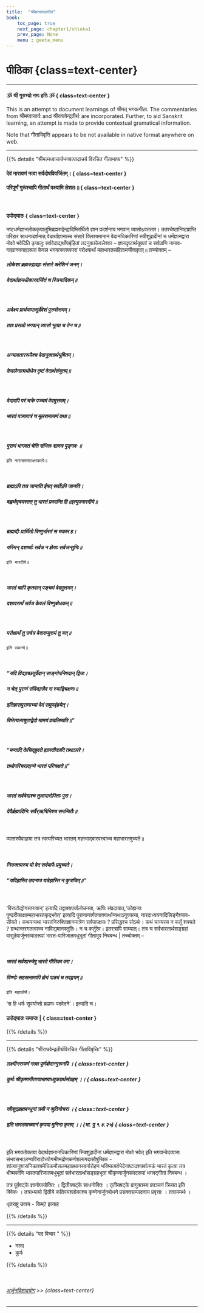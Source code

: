 ```yaml
---
title:  "श्रीमत्भगवत्गीत"
book:
    toc_page: true
    next_page: chapter1/shloka1
    prev_page: None
    menu : geeta_menu
---     
```


#  पीठिका {class=text-center}

----

#### ૐ श्री गुरुभ्यो नमः हरिः  ૐ  { class=text-center }

This is an attempt to document learnings of श्रीमत् भगवत्गीता. The commentaries from श्रीमघ्वाचार्यः  and श्रीराघवेन्द्रतीर्थः are incorporated.
Further, to aid Sanskrit learning, an attempt is made to provide contextual gramatical information.

Note that गीताविवृत्ति appears to be not available in native format anywhere on web.

---

{{% details "श्रीमत्मध्वाचार्यभगवत्पादाचर्य विरचित  गीताभाष्य" %}}


#### देवं नारायणं नत्वा सर्वदोषविवर्जितम्।  { class=text-center }

#### परिपूर्णं गुरूंश्चापि गीतार्थं वक्ष्यामि लेशतः॥ { class=text-center }

<br/>

#### उपोद्घातः { class=text-center }

नष्टधर्मज्ञानलोककृपालुभिब्रह्मरुद्रेन्द्रादिभिरर्थितो ज्ञान प्रदर्शनाय भगवान् व्यासोsवततार। ततश्चेष्टानिष्टप्राप्ति परिहार ­साधनादर्शनात् वेदार्थाज्ञानाच्च संसारे क्लिश्यमानानं वेदानधिकारिणां  स्त्रीशूद्रा­दीनां च धर्मज्ञानद्वारा मोक्षो भवेदिति कृपालुः सर्ववेदाद्यर्थोप­बृंहितां तदनुक्तकेवलेश्वर – ज्ञानदृष्टार्थयुक्तां च सर्वप्राणि नामाव­गाह्यानवगाह्यरूपां केवल भगवत्स्वरूपपरां परोक्ष्यार्थां महाभारतसंहिता­मचीक्लृपत्॥ तच्चोक्तम् –

##### लोकेशा ब्रह्मरुद्राद्याः संसारे क्लेशिनं जनम्।

##### वेदार्थाज्ञमधीकारवर्जितं च स्त्रियादिकम्॥

<br/> 

##### अवेक्ष्य प्रार्थयामासुर्देवेशं पुरुषोत्तमम्।

##### ततः प्रसन्नो भगवान् व्यासो भूत्वा च तेन च॥

<br/>

##### अन्यावताररूपैश्च वेदानुक्तार्थभूषितम्।

##### केवलेनात्मभोधेन दृष्टं वेदार्थसंयुतम्॥

 <br/>

##### वेदादपि परं चक्रे पञ्चमं वेदमुत्तमम्।

##### भारतं पञ्चरात्रं च मूलरामायणं तथा॥

<br/> 

##### पुराणं भागवतं चेति संभिन्नः शास्त्र पुङ्गवः ॥
`इति नारायणाष्टाक्षरकल्पे॥`

<br/> 

##### ब्रह्माऽपि तन्न जानाति ईषत् सर्वोऽपि जानति।

##### बह्वर्थमृषयस्तत् तु भारतं प्रवदन्ति हि॥इत्युपनारदीये॥

 <br/>

##### ब्रह्माद्यैः प्रार्थितो विष्णुर्भारतं स चकार ह।

##### यस्मिन् दशार्थाः सर्वत्र न ज्ञेयाः सर्वजन्तुभिः॥

`इति नारदीये॥`

<br/>

##### भारतं चापि कृतवान् पङ्चमं वेदमुत्तमम्।

##### दशावरार्थं सर्वत्र केवलं विष्णुबोधकम्॥

 <br/>

##### परोक्षार्थं तु सर्वत्र वेदादप्युत्तमं तु यत्॥ 

`इति स्कान्दे॥`

 <br/> 

##### “यदि विद्याच्छतुर्वेदान् साङ्गोपनिषदान् द्विजः।

##### न चेत् पुराणं संविद्यान्नैव स स्याद्विचक्षणः॥



##### इतिहासपुराणाभ्यां वेदं समुपबृंहयेत्।

##### बिभेत्यल्पश्रुताद्वेदो मामयं प्रचलिष्यति॥”

<br/> 

##### “मन्वादि केचिद्ब्रुवते ह्यास्तीकादि तथाऽपरे।

##### तथोपरिचराद्यन्ये भारतं परिचक्षते॥”

<br/> 

##### भारतं सर्ववेदाश्च तुलामारोपिताः पुरा।

##### देवैर्ब्रह्मादिभिः सर्वैर्‌ऋषिभिश्च समन्वितैः॥

<br/>  

व्यासस्यैवाज्ञया तत्र त्वत्यरिच्यत भारतम् महत्त्वाद्बारवत्त्वाच्च महाभारतमुच्यते॥

<br/>  

##### निरुक्तमस्य यो वेद सर्वपापैः प्रमुच्यते।

##### “यदिहास्ति तदन्यत्र यन्नेहास्ति न कुत्रचित्॥”
<br/>

‘विराटोद्योगसारावान्’  इत्यादि तद्वाक्यपर्यालोचनया, ऋषिः संप्रदायात्,‘कोह्यन्यः  पुण्ढरीकाक्षान्महाभारतकृद्भवेत्’  इत्यादि पुराणान्तर्गतवाक्यार्थान्यथाऽनुपपत्या, नारदाध्ययनादि­लिङ्गैश्चाव-सीयते। कथमन्यथा  भारतनिरुक्तिज्ञानमात्रेण सर्वपापक्षयः ?  प्रसिद्धश्च सोऽर्थः। कथं चान्यस्य न कर्तुं शक्यते ? ग्रन्थान्तरगतत्वाच्च नाविद्यमानस्तुतिः।  न च कर्तुरेव।  इतरत्रापि साम्यात्।  तत्र च  सर्वभारतार्थसङ्ग्रहां वासुदेवार्जुन­संवादरूपां भारत-पारिजातमधुभूतां गीतामुप निबबन्ध |  तच्चोक्तम् –

<br/> 

##### भारतं सर्वशास्त्रेषु भारते गीतिका वरा।

##### विष्णोः सहस्रनामापि ज्ञेयं पाठ्यं च तद्द्वयम्॥

`इति महाकौर्मे।`

‘स हि धर्मः सुपर्याप्तो ब्रह्मणः पदवेदने’। इत्यादि च।


#### उपोद्घातः समाप्तः | { class=text-center }

{{% /details %}}

---

{{% details  "श्रीराघवेन्द्रतीर्थविरचित गीताविवृत्तिः" %}}



##### लक्ष्मीनरायणं नत्वा पूर्णबोदान्गुरूनपि ।      { class=text-center }

##### कुर्मः श्रीकृष्णगीतायाभाष्याध्युक्तार्थसंग्रहम् ।।  { class=text-center }

<br/>

##### स्रीशुद्रब्रह्मबन्धूनां त्रयी न श्रुतिगोचरा ।  { class=text-center }

##### इति भारतमाख्यानं कृपया मुनिना कृतम्  ।। (भा. पु १.४.२५) { class=text-center }

<br/>


इति भगवतोक्तया  वेदार्थज्ञानानधिकारिणां स्त्रिशुद्रादीनां धर्मज्ञानद्वारा मोक्षो भवेत् इति भगवान्वेदव्यासः संभवसभाऽरण्यविराटोध्योगभीष्मद्रोणकर्णशल्यगदासौषुप्तिक - शांत्यानुशासनिकाश्वमेधिकमौसलमहाप्रथानस्वर्गारोहण  भविष्यत्पर्वभेदेनाष्टादशपर्वात्मकं भारतं कृत्वा तत्र भीष्मपर्वणि भारतपारिजातमधुभूतां सर्वभारतार्थासङ्ग्रहभूतां श्रीकृष्णार्जुनसंवदरूपां भगवद्गीतां निबबन्ध ।


तत्र पूर्वषट्के ज्ञानोपायोक्तिः । द्वितीयषट्के साधनोक्तिः । तृतीयषट्के प्रागुक्तस्य प्रपञ्चनं क्रियत इति विवेकः । तत्राध्यायो द्वितीये कतिपयश्लोकाश्च कृष्णेनार्जुनबोधने प्रसक्तसम्पादनाय प्रवृत्ताः ।  तत्रायमर्थः ।

धृतराष्ट्र उवाच -
किम्?  इत्याह

{{% /details %}}

---

{{% details "पद विचार " %}}

-  नत्वा 
-  कुर्मः 

{{% /details %}}

<br/>

###### [अर्जुनविशादयोग](chapter1)  >> {class=text-center}

---




